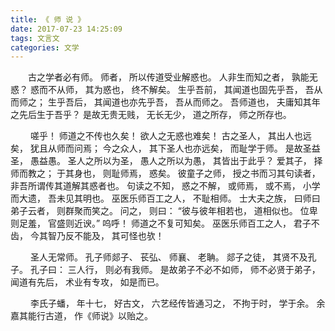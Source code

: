 ```yaml
---
title: 《 师 说 》
date: 2017-07-23 14:25:09
tags: 文言文
categories: 文学
---
```

&emsp;&emsp;古之学者必有师。 师者， 所以传道受业解惑也。 人非生而知之者， 孰能无惑？ 惑而不从师， 其为惑也， 终不解矣。 生乎吾前， 其闻道也固先乎吾， 吾从而师之； 生乎吾后， 其闻道也亦先乎吾， 吾从而师之。 吾师道也， 夫庸知其年之先后生于吾乎？ 是故无贵无贱， 无长无少， 道之所存， 师之所存也。
<!-- more -->
&emsp;&emsp; 嗟乎！ 师道之不传也久矣！ 欲人之无惑也难矣！ 古之圣人，   其出人也远矣， 犹且从师而问焉； 今之众人， 其下圣人也亦远矣， 而耻学于师。 是故圣益圣， 愚益愚。 圣人之所以为圣， 愚人之所以为愚， 其皆出于此乎？ 爱其子， 择师而教之； 于其身也， 则耻师焉， 惑矣。 彼童子之师， 授之书而习其句读者， 非吾所谓传其道解其惑者也。 句读之不知， 惑之不解， 或师焉， 或不焉， 小学而大遗， 吾未见其明也。 巫医乐师百工之人， 不耻相师。 士大夫之族， 曰师曰弟子云者， 则群聚而笑之。 问之， 则曰： “彼与彼年相若也， 道相似也。 位卑则足羞， 官盛则近谀。” 呜呼！ 师道之不复可知矣。 巫医乐师百工之人， 君子不齿， 今其智乃反不能及， 其可怪也欤！

 &emsp;&emsp; 圣人无常师。 孔子师郯子、 苌弘、 师襄、 老聃。 郯子之徒， 其贤不及孔子。 孔子曰： 三人行， 则必有我师。 是故弟子不必不如师， 师不必贤于弟子， 闻道有先后， 术业有专攻， 如是而已。

 &emsp;&emsp; 李氏子蟠， 年十七， 好古文， 六艺经传皆通习之， 不拘于时， 学于余。 余嘉其能行古道， 作《师说》以贻之。
